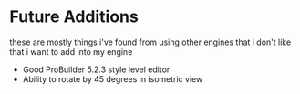 # Future Additions
these are mostly things i've found from using other engines that i don't like that i want to add into my engine

- Good ProBuilder 5.2.3 style level editor
- Ability to rotate by 45 degrees in isometric view
